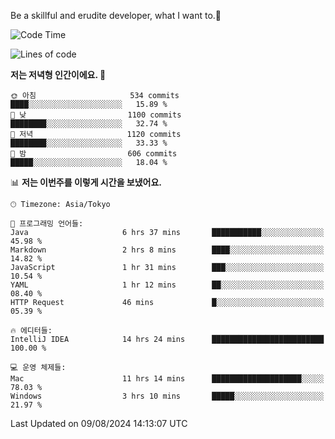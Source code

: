 Be a skillful and erudite developer, what I want to.👶

<!--START_SECTION:waka-->
![Code Time](http://img.shields.io/badge/Code%20Time-1%2C128%20hrs%2010%20mins-blue)

![Lines of code](https://img.shields.io/badge/%EC%A0%80%EB%8A%94%20%EC%97%AC%ED%83%9C%EA%B9%8C%EC%A7%80%20-2.8%20million%20%EC%A4%84%EC%9D%98%20%EC%BD%94%EB%93%9C%EB%A5%BC%20%EC%9E%91%EC%84%B1%ED%96%88%EC%96%B4%EC%9A%94.-blue)

**저는 저녁형 인간이에요. 🦉** 

```text
🌞 아침                     534 commits         ████░░░░░░░░░░░░░░░░░░░░░   15.89 % 
🌆 낮　                     1100 commits        ████████░░░░░░░░░░░░░░░░░   32.74 % 
🌃 저녁                     1120 commits        ████████░░░░░░░░░░░░░░░░░   33.33 % 
🌙 밤　                     606 commits         █████░░░░░░░░░░░░░░░░░░░░   18.04 % 
```


📊 **저는 이번주를 이렇게 시간을 보냈어요.** 

```text
🕑︎ Timezone: Asia/Tokyo

💬 프로그래밍 언어들: 
Java                     6 hrs 37 mins       ███████████░░░░░░░░░░░░░░   45.98 % 
Markdown                 2 hrs 8 mins        ████░░░░░░░░░░░░░░░░░░░░░   14.82 % 
JavaScript               1 hr 31 mins        ███░░░░░░░░░░░░░░░░░░░░░░   10.54 % 
YAML                     1 hr 12 mins        ██░░░░░░░░░░░░░░░░░░░░░░░   08.40 % 
HTTP Request             46 mins             █░░░░░░░░░░░░░░░░░░░░░░░░   05.39 % 

🔥 에디터들: 
IntelliJ IDEA            14 hrs 24 mins      █████████████████████████   100.00 % 

💻 운영 체제들: 
Mac                      11 hrs 14 mins      ████████████████████░░░░░   78.03 % 
Windows                  3 hrs 10 mins       █████░░░░░░░░░░░░░░░░░░░░   21.97 % 
```


 Last Updated on 09/08/2024 14:13:07 UTC
<!--END_SECTION:waka-->
